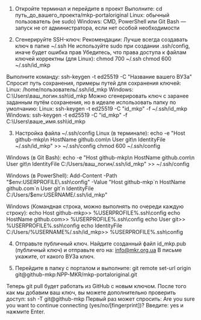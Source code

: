 1) Откройте терминал и перейдите в проект
Выполните:  cd путь_до_вашего_проекта/mkp-portaloriginal
Linux: обычный пользователь (не sudo)
Windows: CMD, PowerShell или Git Bash — запуск не от администратора, если нет особой необходимости

2) Сгенерируйте SSH-ключ:
Рекомендации: 
Лучше всегда создавать ключ в папке ~/.ssh 
Не используйте sudo при создании .ssh/config, иначе будет ошибка прав
Убедитесь, что права доступа к файлам ключей корректны (для Linux):
chmod 700 ~/.ssh
chmod 600 ~/.ssh/id_mkp

Выполните команду: ssh-keygen -t ed25519 -C "Название вашего ВУЗа"
Спросит путь сохранения, примеры путей для сохранения ключей:
Linux: /home/пользователь/.ssh/id_mkp
Windows: C:\Users\ваш_логин\.ssh\id_mkp
Можно сгенерировать ключ с заранее заданным путём сохранения, но в идеале использовать папку по умолчанию:
Linux: ssh-keygen -t ed25519 -C "id_mkp" -f ~/.ssh/id_mkp
Windows: ssh-keygen -t ed25519 -C "id_mkp" -f C:\Users\ваше_имя\.ssh\id_mkp

3) Настройка файла ~/.ssh/config
Linux (в терминале):
echo -e "Host github-mkp\n  HostName github.com\n  User git\n  IdentityFile ~/.ssh/id_mkp" >> ~/.ssh/config
chmod 600 ~/.ssh/config

Windows (в Git Bash):
echo -e "Host github-mkp\n  HostName github.com\n  User git\n  IdentityFile C:/Users/ваш_логин/.ssh/id_mkp" >> ~/.ssh/config

Windows (в PowerShell):
Add-Content -Path "$env:USERPROFILE\.ssh\config" -Value "Host github-mkp`n  HostName github.com`n  User git`n  IdentityFile C:/Users/$env:USERNAME/.ssh/id_mkp"

Windows (Командная строка, можно выполнять по очереди каждую строку):
echo Host github-mkp>> %USERPROFILE%\.ssh\config
echo   HostName github.com>> %USERPROFILE%\.ssh\config
echo   User git>> %USERPROFILE%\.ssh\config
echo   IdentityFile C:/Users/%USERNAME%/.ssh/id_mkp>> %USERPROFILE%\.ssh\config

4) Отправьте публичный ключ. Найдите созданный файл id_mkp.pub (публичный ключ) и отправьте его на: info@mkr.org.ua
В письме укажите, от какого ВУЗа ключ.

5) Перейдите в папку с порталом и выполните:
git remote set-url origin git@github-mkp:NPP-MKR/mkp-portaloriginal.git

Теперь git pull будет работать из GitHub с новым ключом. После того как мы добавим ваш ключ, вы можете дополнительно проверить доступ:
ssh -T git@github-mkp
Первый раз может спросить: Are you sure you want to continue connecting (yes/no/[fingerprint])?
Введите: yes и нажмите Enter.
